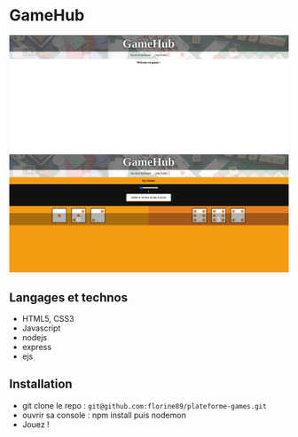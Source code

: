 # GameHub

<img src="gamehub1.png" alt="photo-gamehub" >
<img src="gamehub2.png" alt="photo-gamehub" >

## Langages et technos

- HTML5, CSS3
- Javascript
- nodejs
- express
- ejs

## Installation

- git clone le repo : `git@github.com:florine89/plateforme-games.git`
- ouvrir sa console : npm install puis nodemon
- Jouez !
